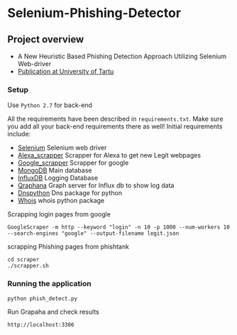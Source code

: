 # Selenium-Phishing-Detector

## Project overview
- A New Heuristic Based Phishing Detection Approach Utilizing Selenium Web-driver
- [Publication at University of Tartu](http://comserv.cs.ut.ee/ati_thesis/datasheet.php?id=58598&year=2017)

### Setup

Use `Python 2.7` for back-end

All the requirements have been described in `requirements.txt`. Make sure you add all your back-end requirements there as well!
Initial requirements include:
- [Selenium](https://selenium-python.readthedocs.io/) Selenium web driver
- [Alexa_scrapper](https://github.com/vivekpatani/alexa-scraper) Scrapper for Alexa to get new Legit webpages
- [Google_scrapper](https://www.django-rest-framework.org/) Scrapper for google
- [MongoDB](https://www.mongodb.com/) Main database
- [InfluxDB](https://www.influxdata.com/time-series-platform/influxdb/) Logging Database
- [Qraphana](http://docs.grafana.org/) Graph server for Influx db to show log data
- [Dnspython](http://www.dnspython.org/examples.html) Dns package for python
- [Whois](https://pypi.org/project/whois/) whois python package

 Scrapping login pages from google

    GoogleScraper -m http --keyword "login" -n 10 -p 1000 --num-workers 10 --search-engines "google" --output-filename legit.json

scrapping Phishing pages from phishtank

    cd scraper
    ./scrapper.sh

### Running the application

    python phish_detect.py
    
Run Grapaha and check results 
    
    http://localhost:3306 

 


